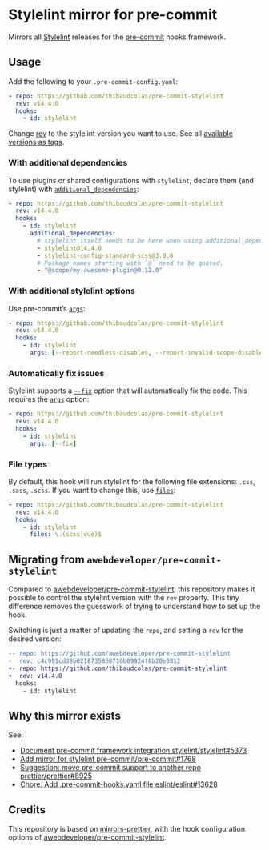 # Stylelint mirror for pre-commit

Mirrors all [Stylelint](https://stylelint.io/) releases for the [pre-commit](https://pre-commit.com/) hooks framework.

## Usage

Add the following to your `.pre-commit-config.yaml`:

```yaml
- repo: https://github.com/thibaudcolas/pre-commit-stylelint
  rev: v14.4.0
  hooks:
    - id: stylelint
```

Change [rev](https://pre-commit.com/#repos-rev) to the stylelint version you want to use. See all [available versions as tags](https://github.com/thibaudcolas/pre-commit-stylelint/tags).

### With additional dependencies

To use plugins or shared configurations with `stylelint`, declare them (and stylelint) with [`additional_dependencies`](https://pre-commit.com/#config-additional_dependencies):

```yaml
- repo: https://github.com/thibaudcolas/pre-commit-stylelint
  rev: v14.4.0
  hooks:
    - id: stylelint
      additional_dependencies:
        # stylelint itself needs to be here when using additional_dependencies.
        - stylelint@14.4.0
        - stylelint-config-standard-scss@3.0.0
        # Package names starting with `@` need to be quoted.
        - "@scope/my-awesome-plugin@0.12.0"
```

### With additional stylelint options

Use pre-commit’s [`args`](https://pre-commit.com/#config-args):

```yaml
- repo: https://github.com/thibaudcolas/pre-commit-stylelint
  rev: v14.4.0
  hooks:
    - id: stylelint
      args: [--report-needless-disables, --report-invalid-scope-disables]
```

### Automatically fix issues

Stylelint supports a [`--fix`](https://stylelint.io/user-guide/usage/cli#--fix) option that will automatically fix the code. This requires the [`args`](https://pre-commit.com/#config-args) option:

```yaml
- repo: https://github.com/thibaudcolas/pre-commit-stylelint
  rev: v14.4.0
  hooks:
    - id: stylelint
      args: [--fix]
```

### File types

By default, this hook will run stylelint for the following file extensions: `.css`, `.sass`, `.scss`. If you want to change this, use [`files`](https://pre-commit.com/#config-files):

```yaml
- repo: https://github.com/thibaudcolas/pre-commit-stylelint
  rev: v14.4.0
  hooks:
    - id: stylelint
      files: \.(scss|vue)$
```

## Migrating from `awebdeveloper/pre-commit-stylelint`

Compared to [awebdeveloper/pre-commit-stylelint](https://github.com/awebdeveloper/pre-commit-stylelint), this repository makes it possible to control the stylelint version with the `rev` property. This tiny difference removes the guesswork of trying to understand how to set up the hook.

Switching is just a matter of updating the `repo`, and setting a `rev` for the desired version:

```diff
-- repo: https://github.com/awebdeveloper/pre-commit-stylelint
-  rev: c4c991cd38b0218735858716b09924f8b20e3812
+- repo: https://github.com/thibaudcolas/pre-commit-stylelint
+  rev: v14.4.0
  hooks:
    - id: stylelint
```

## Why this mirror exists

See:

- [Document pre-commit framework integration stylelint/stylelint#5373](https://github.com/stylelint/stylelint/issues/5373)
- [Add mirror for stylelint pre-commit/pre-commit#1768](https://github.com/pre-commit/pre-commit/issues/1768)
- [Suggestion: move pre-commit support to another repo prettier/prettier#8925](https://github.com/prettier/prettier/issues/8925)
- [Chore: Add .pre-commit-hooks.yaml file eslint/eslint#13628](https://github.com/eslint/eslint/pull/13628)

## Credits

This repository is based on [mirrors-prettier](https://github.com/pre-commit/mirrors-prettier), with the hook configuration options of [awebdeveloper/pre-commit-stylelint](https://github.com/awebdeveloper/pre-commit-stylelint).
